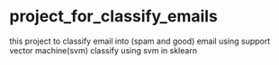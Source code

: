 # project_for_classify_emails
this project to classify email into (spam and good) email  using support vector machine(svm) classify 
using svm in sklearn  
